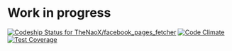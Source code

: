 # Work in progress

[ ![Codeship Status for TheNaoX/facebook_pages_fetcher](https://codeship.io/projects/d51dd0d0-2314-0132-5bba-624a1888457d/status)](https://codeship.io/projects/36631)
[![Code Climate](https://codeclimate.com/github/TheNaoX/facebook_pages_fetcher/badges/gpa.svg)](https://codeclimate.com/github/TheNaoX/facebook_pages_fetcher)
[![Test Coverage](https://codeclimate.com/github/TheNaoX/facebook_pages_fetcher/badges/coverage.svg)](https://codeclimate.com/github/TheNaoX/facebook_pages_fetcher)
